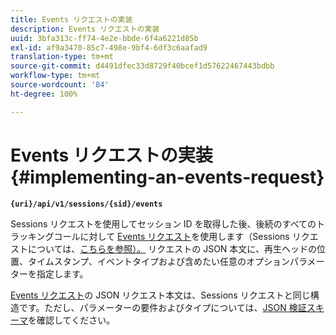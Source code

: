 ```yaml
---
title: Events リクエストの実装
description: Events リクエストの実装
uuid: 3bfa313c-ff74-4e2e-bbde-6f4a6221d85b
exl-id: af9a3470-85c7-498e-9bf4-6df3c6aafad9
translation-type: tm+mt
source-git-commit: d4491dfec33d8729f40bcef1d57622467443bdbb
workflow-type: tm+mt
source-wordcount: '84'
ht-degree: 100%

---
```


# Events リクエストの実装 {#implementing-an-events-request}

**`{uri}/api/v1/sessions/{sid}/events`**

Sessions リクエストを使用してセッション ID を取得した後、後続のすべてのトラッキングコールに対して [Events リクエスト](/help/media-collection-api/mc-api-ref/mc-api-events-req.md)を使用します（Sessions リクエストについては、[こちらを参照）。](/help/media-collection-api/mc-api-ref/mc-api-sessions-req.md) リクエストの JSON 本文に、再生ヘッドの位置、タイムスタンプ、イベントタイプおよび含めたい任意のオプションパラメーターを指定します。

[Events リクエスト](/help/media-collection-api/mc-api-ref/mc-api-events-req.md)の JSON リクエスト本文は、Sessions リクエストと同じ構造です。ただし、パラメーターの要件およびタイプについては、[JSON 検証スキーマ](/help/media-collection-api/mc-api-ref/mc-api-json-validation.md)を確認してください。
